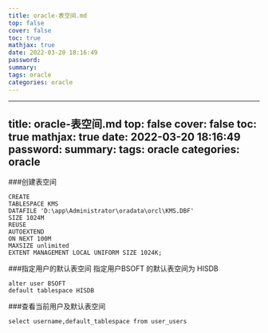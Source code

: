 ```yaml
---
title: oracle-表空间.md
top: false
cover: false
toc: true
mathjax: true
date: 2022-03-20 18:16:49
password:
summary:
tags: oracle
categories: oracle
---
```

---
title: oracle-表空间.md
top: false
cover: false
toc: true
mathjax: true
date: 2022-03-20 18:16:49
password:
summary:
tags: oracle
categories: oracle
---
###创建表空间
~~~
CREATE  
TABLESPACE KMS
DATAFILE 'D:\app\Administrator\oradata\orcl\KMS.DBF' 
SIZE 1024M 
REUSE 
AUTOEXTEND 
ON NEXT 100M
MAXSIZE unlimited 
EXTENT MANAGEMENT LOCAL UNIFORM SIZE 1024K;
~~~

###指定用户的默认表空间
指定用户BSOFT  的默认表空间为 HISDB
~~~
alter user BSOFT  
default tablespace HISDB
~~~

###查看当前用户及默认表空间
~~~
select username,default_tablespace from user_users
~~~

